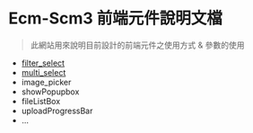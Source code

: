 # Ecm-Scm3 前端元件說明文檔

> 此網站用來說明目前設計的前端元件之使用方式 & 參數的使用

- [filter_select](/filter_select)
- [multi_select](/multi_select)
- image_picker
- showPopupbox
- fileListBox
- uploadProgressBar
- ...
